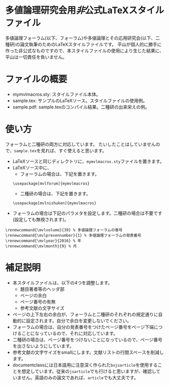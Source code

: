 # 多値論理研究会用*非*公式LaTeXスタイルファイル

多値論理フォーラム(以下、フォーラム)や多値論理とその応用研究会(以下、二種研)の論文執筆のためのLaTeXスタイルファイルです。
平山が個人的に勝手に作った非公式なものですので、本スタイルファイルの使用により生じた結果に、平山は一切責任を負いません。

# ファイルの概要

- mymvlmacros.sty: スタイルファイル本体。
- sample.tex: サンプルのLaTeXソース。スタイルファイルの使用例。
- sample.pdf: sample.texのコンパイル結果。二種研の出来栄えの例。

# 使い方

フォーラムと二種研の両方に対応しています。
たいしたことはしていませんので、`sample.tex`を見れば、すぐ使えると思います。

- LaTeXソースと同じディレクトリに、`mymvlmacros.sty`ファイルを置きます。
- LaTeXソース中に、
  - フォーラムの場合は、下記を置きます。
  ```
  \usepackage[mvlforum]{mymvlmacros}
  ```
  - 二種研の場合は、下記を置きます。
  ```
  \usepackage[mvlnishuken]{mymvlmacros}
  ```
- フォーラムの場合は下記のパラメタを設定します。二種研の場合は不要です(設定しても無視されます)。
```
\renewcommand{\mvlvolume}{39} % 多値論理フォーラムの巻号
\renewcommand{\mvlpresennumber}{1} % 多値論理フォーラムの発表番号
\renewcommand{\mvlyear}{2016} % 年
\renewcommand{\mvlmonth}{9} % 月
```

# 補足説明

- 本スタイルファイルは、以下の4つを調整します。
  - 題目著者等のヘッダ部
  - ページの余白
  - ページ番号の有無
  - 参考文献の文字サイズ
- ページの上下左右の余白が、フォーラムと二種研のそれぞれの規定通りに自動的に設定されます。自分で余白を変更しないでください。
- フォーラムの場合は、自分の発表番号をつけたページ番号をページ下端につけることになっているので、それに対応しています。
- 二種研の場合は、ページ番号をつけないことになっているので、ページ番号を出さないようにしています。
- 参考文献の文字サイズをsmallにします。文献リストの行間スペースを削減します。
- documentclassには日本語用に注意深く作られた`bxjsarticle`を使用することを想定しています。従来の`jsarticle`でも行けると思いますが、確認していません。英語のみの論文であれば、`article`でも大丈夫です。
